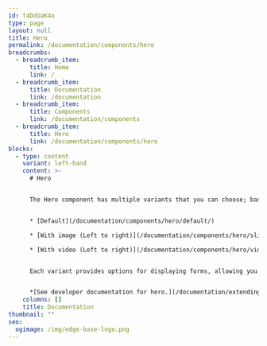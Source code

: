```yaml
---
id: t4DdUaK4o
type: page
layout: null
title: Hero
permalink: /documentation/components/hero
breadcrumbs:
  - breadcrumb_item:
      title: Home
      link: /
  - breadcrumb_item:
      title: Documentation
      link: /documentation
  - breadcrumb_item:
      title: Components
      link: /documentation/components
  - breadcrumb_item:
      title: Hero
      link: /documentation/components/hero
blocks:
  - type: content
    variant: left-hand
    content: >-
      # Hero


      The Hero component has multiple variants that you can choose; based on your design requirements. The available variants are


      * ﻿[Default](/documentation/components/hero/default/)

      * [With image (Left to right)](/documentation/components/hero/slider/)

      * [With video (Left to right)](/documentation/components/hero/video/)


      Each variant provides options for displaying forms, allowing you to gather user input seamlessly.


      *[See developer documentation for hero.](/documentation/extending/hero)*Content
    columns: []
    title: Documentation
thumbnail: ""
seo:
  ogimage: /img/edge-base-logo.png
---
```

